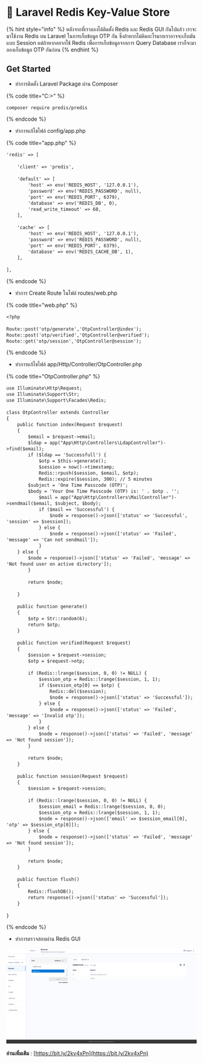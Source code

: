 # 🍂 Laravel Redis Key-Value Store

{% hint style="info" %}
หลังจากที่เราลองได้ติดตั้ง Redis และ Redis GUI กันไปแล้ว เราจะมาใช้งาน Redis บน Laravel ในการเก็บข้อมูล OTP กัน ซึ่งถ้าหากไม่คิดอะไรมากเราอาจจะเก็บมันแบบ Session แต่ถ้าหากอยากใช้ Redis เพื่อการเก็บข้อมูลจากการ Query Database เราก็จะมาลองเก็บข้อมูล OTP กันก่อน
{% endhint %}

## **Get Started**

* ทำการติดตั้ง Laravel Package ผ่าน Composer

{% code title="C:\>" %}
```
composer require predis/predis
```
{% endcode %}

* ทำการแก้ไขไฟล์ config/app.php

{% code title="app.php" %}
```
'redis' => [

    'client' => 'predis',

    'default' => [
        'host' => env('REDIS_HOST', '127.0.0.1'),
        'password' => env('REDIS_PASSWORD', null),
        'port' => env('REDIS_PORT', 6379),
        'database' => env('REDIS_DB', 0),
        'read_write_timeout' => 60,
    ],

    'cache' => [
        'host' => env('REDIS_HOST', '127.0.0.1'),
        'password' => env('REDIS_PASSWORD', null),
        'port' => env('REDIS_PORT', 6379),
        'database' => env('REDIS_CACHE_DB', 1),
    ],

],
```
{% endcode %}

* ทำการ Create Route ในไฟล์ routes/web.php

{% code title="web.php" %}
```
<?php

Route::post('otp/generate','OtpController@index');
Route::post('otp/verified','OtpController@verified');
Route::get('otp/session','OtpController@session');
```
{% endcode %}

* ทำการแก้ไขไฟล์ app/Http/Controller/OtpController.php

{% code title="OtpController.php" %}
```
use Illuminate\Http\Request;
use Illuminate\Support\Str;
use Illuminate\Support\Facades\Redis;

class OtpController extends Controller
{
    public function index(Request $request)
    {
        $email = $request->email;
        $ldap = app("App\Http\Controllers\LdapController")->find($email);
        if ($ldap == 'Successfull') {
            $otp = $this->generate();
            $session = now()->timestamp;
            Redis::rpush($session, $email, $otp);
            Redis::expire($session, 300); // 5 minutes
	    $subject = 'One Time Passcode (OTP)';
	    $body = 'Your One Time Passcode (OTP) is: ' . $otp . '';
            $mail = app("App\Http\Controllers\MailController")->sendmail($email, $subject, $body);
            if ($mail == 'Successful') {
                $node = response()->json(['status' => 'Successful', 'session' => $session]);
            } else {
                $node = response()->json(['status' => 'Failed', 'message' => 'Can not sendmail']);
            }            
	} else {
	    $node = response()->json(['status' => 'Failed', 'message' => 'Not found user on active directory']);
        }       

        return $node;

    }

    public function generate()
    {
        $otp = Str::random(6);
        return $otp;
    }

    public function verified(Request $request)
    {
        $session = $request->session;
        $otp = $request->otp;

        if (Redis::lrange($session, 0, 0) != NULL) {
            $session_otp = Redis::lrange($session, 1, 1);
            if ($session_otp[0] == $otp) {
                Redis::del($session);
                $node = response()->json(['status' => 'Successful']);
            } else {
                $node = response()->json(['status' => 'Failed', 'message' => 'Invalid otp']);
            }
        } else {
            $node = response()->json(['status' => 'Failed', 'message' => 'Not found session']);
        }

        return $node;
    }

    public function session(Request $request)
    {
        $session = $request->session;

        if (Redis::lrange($session, 0, 0) != NULL) {
            $session_email = Redis::lrange($session, 0, 0);
            $session_otp = Redis::lrange($session, 1, 1);
            $node = response()->json(['email' => $session_email[0], 'otp' => $session_otp[0]]);
        } else {
            $node = response()->json(['status' => 'Failed', 'message' => 'Not found session']);
        }

        return $node;
    }

    public function flush()
    {
        Redis::flushDB();
        return response()->json(['status' => 'Successful']);
    }
    
}
```
{% endcode %}

* ทำการตรวจสอบผ่าน Redis GUI

![](../../../.gitbook/assets/redis-01.png)

**อ่านเพิ่มเติม** : [https://bit.ly/2kv4xPn](https://bit.ly/2kv4xPn)
